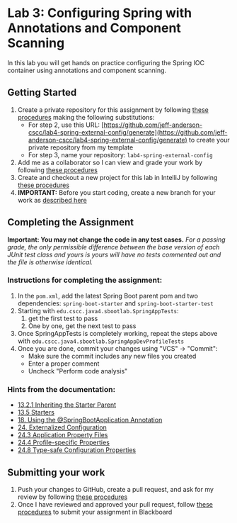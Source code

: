 # Lab 3: Configuring Spring with Annotations and Component Scanning

In this lab you will get hands on practice configuring the Spring IOC container using annotations and component scanning.

## Getting Started

1. Create a private repository for this assignment by following [these procedures](https://github.com/jeff-anderson-cscc/lab0-completing-and-submitting-assignments#create-a-private-repository-for-completing-this-assignment) making the following substitutions:
    * For step 2, use this URL: [https://github.com/jeff-anderson-cscc/lab4-spring-external-config/generate](https://github.com/jeff-anderson-cscc/lab4-spring-external-config/generate) to create your private repository from my template
    * For step 3, name your repository: ``lab4-spring-external-config``
1. Add me as a collaborator so I can view and grade your work by following [these procedures](https://github.com/jeff-anderson-cscc/lab0-completing-and-submitting-assignments#add-me-as-a-collaborator-so-i-can-view-and-grade-your-work)
1. Create and checkout a new project for this lab in IntelliJ by following [these procedures](https://github.com/jeff-anderson-cscc/lab0-completing-and-submitting-assignments#create-and-checkout-a-new-project-for-this-lab-in-intellij)
1. **IMPORTANT:** Before you start coding, create a new branch for your work as [described here](https://github.com/jeff-anderson-cscc/lab0-completing-and-submitting-assignments#important-before-you-start-coding)

## Completing the Assignment

**Important: You may not change the code in any test cases.** _For a passing grade, the only permissible difference between the base version of each JUnit test class and yours is yours will have no tests commented out and the file is otherwise identical._

### Instructions for completing the assignment:

1. In the ``pom.xml``, add the latest Spring Boot parent pom and
two dependencies: ``spring-boot-starter`` and ``spring-boot-starter-test``
1. Starting with ``edu.cscc.java4.sbootlab.SpringAppTests``:
    1. get the first test to pass
    1. One by one, get the next test to pass
1. Once SpringAppTests is completely working, repeat the steps above with ``edu.cscc.java4.sbootlab.SpringAppDevProfileTests``
1. Once you are done, commit your changes using "VCS" -> "Commit":
    * Make sure the commit includes any new files you created
    * Enter a proper comment
    * Uncheck "Perform code analysis"

### Hints from the documentation:

* [13.2.1 Inheriting the Starter Parent](https://docs.spring.io/spring-boot/docs/2.1.3.RELEASE/reference/htmlsingle/#using-boot-maven-parent-pom)
* [13.5 Starters](https://docs.spring.io/spring-boot/docs/2.1.3.RELEASE/reference/htmlsingle/#using-boot-starter)
* [18. Using the @SpringBootApplication Annotation](https://docs.spring.io/spring-boot/docs/2.1.3.RELEASE/reference/htmlsingle/#using-boot-using-springbootapplication-annotation)
* [24. Externalized Configuration](https://docs.spring.io/spring-boot/docs/2.1.3.RELEASE/reference/htmlsingle/#boot-features-external-config)
* [24.3 Application Property Files](https://docs.spring.io/spring-boot/docs/2.1.3.RELEASE/reference/htmlsingle/#boot-features-external-config-application-property-files)
* [24.4 Profile-specific Properties](https://docs.spring.io/spring-boot/docs/2.1.3.RELEASE/reference/htmlsingle/#boot-features-external-config-profile-specific-properties)
* [24.8 Type-safe Configuration Properties](https://docs.spring.io/spring-boot/docs/2.1.3.RELEASE/reference/htmlsingle/#boot-features-external-config-typesafe-configuration-properties)

## Submitting your work

1. Push your changes to GitHub, create a pull request, and ask for my review by following [these procedures](https://github.com/jeff-anderson-cscc/lab0-completing-and-submitting-assignments#push-your-changes-and-create-a-pull-request-for-grading)
1. Once I have reviewed and approved your pull request, follow [these procedures](https://github.com/jeff-anderson-cscc/lab0-completing-and-submitting-assignments#once-your-pull-request-is-reviewed-and-approved) to submit your assignment in Blackboard


